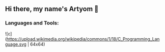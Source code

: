 ## Hi there, my name's Artyom 👋

<!--
**NotAJunkie2/NotAJunkie2** is a ✨ _special_ ✨ repository because its `README.md` (this file) appears on your GitHub profile.

Here are some ideas to get you started:

- 😎 I’m 18 years old
- 📗 I’m currently learning at Epitech Paris | First year
- 💻 I like to draw, play video-games and learn new stuff
- 📫 How to reach me: artyom.tillon@epitech.eu
- 🎮 Fun fact: I participated in a GlobalGameJam 2022
- ⭐ 2022 goal: Do more video-game development
-->
### Languages and Tools:

![c](https://upload.wikimedia.org/wikipedia/commons/1/18/C_Programming_Language.svg | 64x64)
